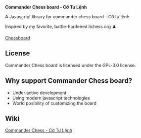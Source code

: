 **Commander Chess board - Cờ Tư Lệnh**

A Javascript library for commander chess board - Cờ tư lệnh.

Inspired by my favorite, battle-hardened lichess.org ♟️

[Chessboard](https://github.com/lichess-org/chessground)

## License

Commander Chess board is licensed under the GPL-3.0 license.

## Why support Commander Chess board?

- Under active development
- Using modern javascript technologies
- World posibility of customizing the board

## Wiki

[Commander Chess - Cờ Tư Lệnh](https://github.com/mnoyd/commander-chess-board/wiki)
